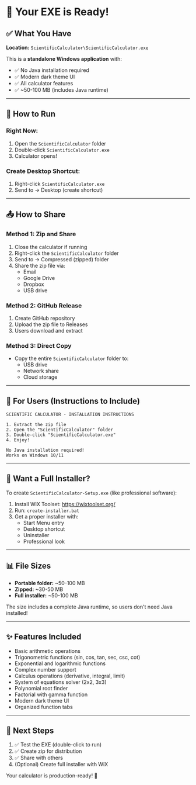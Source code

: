 # 🎉 Your EXE is Ready!

## ✅ What You Have

**Location:** `ScientificCalculator\ScientificCalculator.exe`

This is a **standalone Windows application** with:
- ✅ No Java installation required
- ✅ Modern dark theme UI
- ✅ All calculator features
- ✅ ~50-100 MB (includes Java runtime)

---

## 🚀 How to Run

### Right Now:
1. Open the `ScientificCalculator` folder
2. Double-click `ScientificCalculator.exe`
3. Calculator opens!

### Create Desktop Shortcut:
1. Right-click `ScientificCalculator.exe`
2. Send to → Desktop (create shortcut)

---

## 📤 How to Share

### Method 1: Zip and Share
1. Close the calculator if running
2. Right-click the `ScientificCalculator` folder
3. Send to → Compressed (zipped) folder
4. Share the zip file via:
   - Email
   - Google Drive
   - Dropbox
   - USB drive

### Method 2: GitHub Release
1. Create GitHub repository
2. Upload the zip file to Releases
3. Users download and extract

### Method 3: Direct Copy
- Copy the entire `ScientificCalculator` folder to:
  - USB drive
  - Network share
  - Cloud storage

---

## 👥 For Users (Instructions to Include)

```
SCIENTIFIC CALCULATOR - INSTALLATION INSTRUCTIONS

1. Extract the zip file
2. Open the "ScientificCalculator" folder
3. Double-click "ScientificCalculator.exe"
4. Enjoy!

No Java installation required!
Works on Windows 10/11
```

---

## 🎁 Want a Full Installer?

To create `ScientificCalculator-Setup.exe` (like professional software):

1. Install WiX Toolset: https://wixtoolset.org/
2. Run: `create-installer.bat`
3. Get a proper installer with:
   - Start Menu entry
   - Desktop shortcut
   - Uninstaller
   - Professional look

---

## 📊 File Sizes

- **Portable folder:** ~50-100 MB
- **Zipped:** ~30-50 MB
- **Full installer:** ~50-100 MB

The size includes a complete Java runtime, so users don't need Java installed!

---

## ✨ Features Included

- Basic arithmetic operations
- Trigonometric functions (sin, cos, tan, sec, csc, cot)
- Exponential and logarithmic functions
- Complex number support
- Calculus operations (derivative, integral, limit)
- System of equations solver (2x2, 3x3)
- Polynomial root finder
- Factorial with gamma function
- Modern dark theme UI
- Organized function tabs

---

## 🎯 Next Steps

1. ✅ Test the EXE (double-click to run)
2. ✅ Create zip for distribution
3. ✅ Share with others
4. (Optional) Create full installer with WiX

Your calculator is production-ready! 🚀
